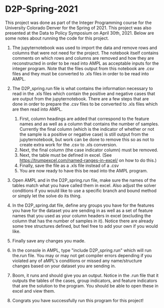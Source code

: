 # D2P-Spring-2021
This project was done as part of the Integer Programming course for the University Colorado Denver for the Spring of 2021. This project was also presented at the Data to Policy Symposium on April 30th, 2021. Below are some notes about running the code for this project.

1) The jupyternotebook was used to import the data and remove rows and columns that were not need for the project. The notebook itself contains comments on which rows and columns are removed and how they are reconstructed in order to be read into AMPL as acceptable inputs for the integer program. Note that the files output from this notebook are .csv files and they must be converted to .xls files in order to be read into AMPL. 

2) The D2P_spring.run file is what contains the information necessary to read in the .xls files which contain the positive and negative cases that are output from the jupyternotebook. There are a few steps that are done in order to prepare the .csv files to be converted to .xls files which are then read into AMPL. 
    1. First, column headings are added that correspond to the feature names and as well as a column that contains the number of samples. Currently the final column (which is the indicator of whether or not the sample is a positive or negative case) is still output from the jupyternotebook, but work can be done to remove this so as not to create extra work for the .csv to .xls conversion. 
    2. Next, the final column (the case indicator column) must be removed. 
    3. Next, the table must be defined in excel. (See https://trumpexcel.com/named-ranges-in-excel/ on how to do this.)
    4. Finally, save the file as a .xls file instead of a .csv
    5. You are now ready to have this be read into the AMPL program. 

3) Open AMPL and in the D2P_spring.run file, make sure the names of the tables match what you have called them in excel. Also adjust the solver conditions if you would like to use a specific branch and bound method or simply let the solve do its thing. 
4) In the D2P_spring.dat file, define any groups you have for the features you have for the dataset you are sending in as well as a set of feature names that you used as your column headers in excel (excluding the column that has the number of samples in it). Notice there are already some tree structures defined, but feel free to add your own if you would like. 
5) Finally save any changes you made.
6) In the console in AMPL, type "include D2P_spring.run" which will run the.run file. You may or may not get compiler errors depending if you violated any of aMPL's conditions or missed any name/structure changes based on your dataset you are sending in. 
7) Boom, it runs and should give you an output. Notice in the .run file that it outputs the tables of the cases, group indicators, and feature indicators that are the solution to the program. You should be able to open these in excel and view them.
8) Congrats you have successfully run this program for this project!
